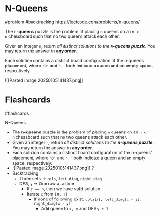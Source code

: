 # N-Queens
#problem #backtracking
https://leetcode.com/problems/n-queens/

The **n-queens** puzzle is the problem of placing `n` queens on an `n x n` chessboard such that no two queens attack each other.

Given an integer `n`, return _all distinct solutions to the **n-queens puzzle**_. You may return the answer in **any order**.

Each solution contains a distinct board configuration of the n-queens' placement, where `'Q'` and `'.'` both indicate a queen and an empty space, respectively.

![[Pasted image 20250105141437.png]]
# Flashcards
#flashcards

N-Queens
- The **n-queens** puzzle is the problem of placing `n` queens on an `n x n` chessboard such that no two queens attack each other.
- Given an integer `n`, return _all distinct solutions to the **n-queens puzzle**_. You may return the answer in **any order**.
- Each solution contains a distinct board configuration of the n-queens' placement, where `'Q'` and `'.'` both indicate a queen and an empty space, respectively.
- ![[Pasted image 20250105141437.png]]
?
- Backtracking
	- Three sets $\to$ `cols`, `left_diag`, `right_diag`
	- DFS, `y` $\to$ One row at a time
		- If `y == n`, then we have valid solution
		- Iterate `x` from `[0, n]`
			- If none of following exist: `cols[x], left_diag[x + y], right_diag[x - y]`
				- Add queen to `x, y` and DFS `y + 1`